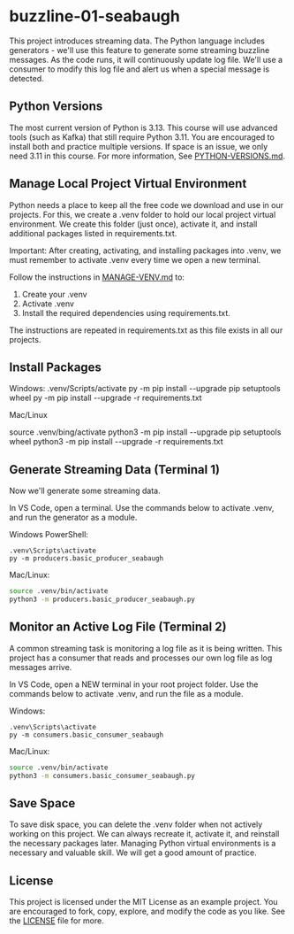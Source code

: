 # buzzline-01-seabaugh

This project introduces streaming data. 
The Python language includes generators - we'll use this feature to generate some streaming buzzline messages. 
As the code runs, it will continuously update log file. 
We'll use a consumer to modify this log file and alert us when a special message is detected. 

## Python Versions 

The most current version of Python is 3.13. 
This course will use advanced tools (such as Kafka) that still require Python 3.11. 
You are encouraged to install both and practice multiple versions. 
If space is an issue, we only need 3.11 in this course. 
For more information, See [PYTHON-VERSIONS.md](docs/PYTHON-VERSIONS.md).


## Manage Local Project Virtual Environment

Python needs a place to keep all the free code we download and use in our projects. 
For this, we create a .venv folder to hold our local project virtual environment. 
We create this folder (just once), activate it, and install additional packages listed in requirements.txt. 

Important: After creating, activating, and installing packages into .venv, 
we must remember to activate .venv every time we open a new terminal. 

Follow the instructions in [MANAGE-VENV.md](docs/MANAGE-VENV.md) to:
1. Create your .venv
2. Activate .venv
3. Install the required dependencies using requirements.txt.

The instructions are repeated in requirements.txt as this file exists in all our projects. 


## Install Packages

Windows:
.venv/Scripts/activate
py -m pip install --upgrade pip setuptools wheel
py -m pip install --upgrade -r requirements.txt

Mac/Linux

source .venv/bing/activate
python3 -m pip install --upgrade pip setuptools wheel
python3 -m pip install --upgrade -r requirements.txt

## Generate Streaming Data (Terminal 1)

Now we'll generate some streaming data. 

In VS Code, open a terminal.
Use the commands below to activate .venv, and run the generator as a module. 


Windows PowerShell:

```shell
.venv\Scripts\activate
py -m producers.basic_producer_seabaugh
```

Mac/Linux:
```zsh
source .venv/bin/activate
python3 -m producers.basic_producer_seabaugh.py
```

## Monitor an Active Log File (Terminal 2)

A common streaming task is monitoring a log file as it is being written. 
This project has a consumer that reads and processes our own log file as log messages arrive. 

In VS Code, open a NEW terminal in your root project folder. 
Use the commands below to activate .venv, and run the file as a module. 

Windows:
```shell
.venv\Scripts\activate
py -m consumers.basic_consumer_seabaugh
```

Mac/Linux:
```zsh
source .venv/bin/activate
python3 -m consumers.basic_consumer_seabaugh.py
```

## Save Space
To save disk space, you can delete the .venv folder when not actively working on this project.
We can always recreate it, activate it, and reinstall the necessary packages later. 
Managing Python virtual environments is a necessary and valuable skill. 
We will get a good amount of practice. 

## License
This project is licensed under the MIT License as an example project. 
You are encouraged to fork, copy, explore, and modify the code as you like. 
See the [LICENSE](LICENSE.txt) file for more.
